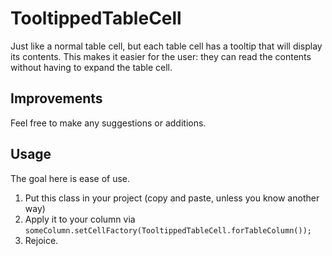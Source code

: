 # TooltippedTableCell
Just like a normal table cell, but each table cell has a tooltip that will display its contents. This makes it easier for the user: they can read the contents without having to expand the table cell.

## Improvements
Feel free to make any suggestions or additions.

## Usage
The goal here is ease of use.
1. Put this class in your project (copy and paste, unless you know another way)
1. Apply it to your column via `someColumn.setCellFactory(TooltippedTableCell.forTableColumn());`
1. Rejoice.
